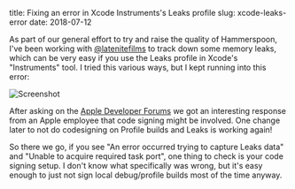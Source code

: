 title: Fixing an error in Xcode Instruments's Leaks profile
slug: xcode-leaks-error
date: 2018-07-12


As part of our general effort to try and raise the quality of Hammerspoon, I've been working with [@latenitefilms](https://twitter.com/latenitefilms) to track down some memory leaks, which can be very easy if you use the Leaks profile in Xcode's "Instruments" tool. I tried this various ways, but I kept running into this error:

![Screenshot]({static}/2018-07-12-xcode-leaks-error.png)

After asking on the [Apple Developer Forums](https://forums.developer.apple.com/thread/104011) we got an interesting response from an Apple employee that code signing might be involved. One change later to not do codesigning on Profile builds and Leaks is working again!

So there we go, if you see "An error occurred trying to capture Leaks data" and "Unable to acquire required task port", one thing to check is your code signing setup. I don't know what specifically was wrong, but it's easy enough to just not sign local debug/profile builds most of the time anyway.
